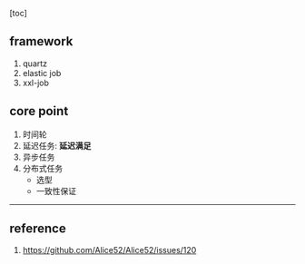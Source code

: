 [toc]

## framework

1. quartz
2. elastic job
3. xxl-job

## core point

1. 时间轮
2. 延迟任务: **延迟满足**
3. 异步任务
4. 分布式任务
   - 选型
   - 一致性保证

---

## reference

1. https://github.com/Alice52/Alice52/issues/120
